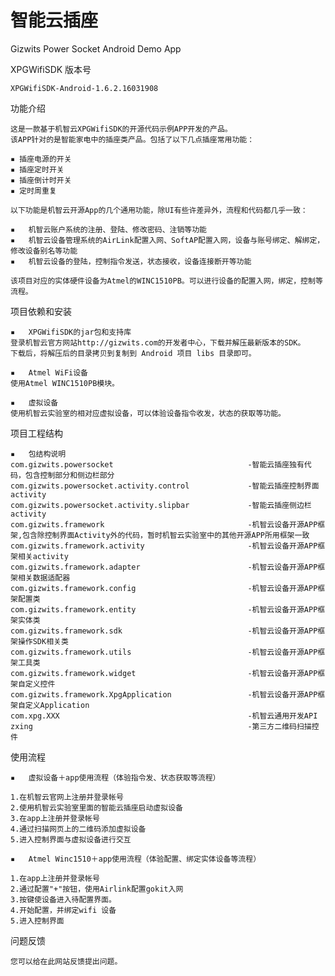 智能云插座
=============

Gizwits Power Socket Android Demo App

XPGWifiSDK 版本号

    XPGWifiSDK-Android-1.6.2.16031908


功能介绍

    这是一款基于机智云XPGWifiSDK的开源代码示例APP开发的产品。
    该APP针对的是智能家电中的插座类产品。包括了以下几点插座常用功能：

    ▪ 插座电源的开关
    ▪ 插座定时开关
    ▪ 插座倒计时开关
    ▪ 定时周重复

    以下功能是机智云开源App的几个通用功能，除UI有些许差异外，流程和代码都几乎一致：

    ▪	机智云账户系统的注册、登陆、修改密码、注销等功能
    ▪	机智云设备管理系统的AirLink配置入网、SoftAP配置入网，设备与账号绑定、解绑定，修改设备别名等功能
    ▪	机智云设备的登陆，控制指令发送，状态接收，设备连接断开等功能

    该项目对应的实体硬件设备为Atmel的WINC1510PB。可以进行设备的配置入网，绑定，控制等流程。


项目依赖和安装

    ▪	XPGWifiSDK的jar包和支持库
    登录机智云官方网站http://gizwits.com的开发者中心，下载并解压最新版本的SDK。
    下载后，将解压后的目录拷贝到复制到 Android 项目 libs 目录即可。

    ▪	Atmel WiFi设备
    使用Atmel WINC1510PB模块。

    ▪	虚拟设备
    使用机智云实验室的相对应虚拟设备，可以体验设备指令收发，状态的获取等功能。

项目工程结构

    ▪	包结构说明
    com.gizwits.powersocket                              -智能云插座独有代码，包含控制部分和侧边栏部分
    com.gizwits.powersocket.activity.control             -智能云插座控制界面activity
    com.gizwits.powersocket.activity.slipbar             -智能云插座侧边栏activity
    com.gizwits.framework                                -机智云设备开源APP框架,包含除控制界面Activity外的代码，暂时机智云实验室中的其他开源APP所用框架一致
    com.gizwits.framework.activity                       -机智云设备开源APP框架相关activity
    com.gizwits.framework.adapter                        -机智云设备开源APP框架相关数据适配器
    com.gizwits.framework.config                         -机智云设备开源APP框架配置类
    com.gizwits.framework.entity                         -机智云设备开源APP框架实体类
    com.gizwits.framework.sdk                            -机智云设备开源APP框架操作SDK相关类
    com.gizwits.framework.utils                          -机智云设备开源APP框架工具类
    com.gizwits.framework.widget                         -机智云设备开源APP框架自定义控件
    com.gizwits.framework.XpgApplication                 -机智云设备开源APP框架自定义Application
    com.xpg.XXX                                          -机智云通用开发API
    zxing                                                -第三方二维码扫描控件


使用流程

    ▪	虚拟设备＋app使用流程（体验指令发、状态获取等流程）

    1.在机智云官网上注册并登录帐号
    2.使用机智云实验室里面的智能云插座启动虚拟设备
    3.在app上注册并登录帐号
    4.通过扫描网页上的二维码添加虚拟设备
    5.进入控制界面与虚拟设备进行交互

    ▪	Atmel Winc1510＋app使用流程（体验配置、绑定实体设备等流程）

    1.在app上注册并登录帐号
    2.通过配置"+"按钮，使用Airlink配置gokit入网
    3.按键使设备进入待配置界面。
    4.开始配置，并绑定wifi 设备
    5.进入控制界面

问题反馈

    您可以给在此网站反馈提出问题。
